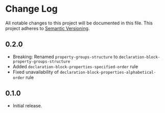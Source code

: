 # Change Log
All notable changes to this project will be documented in this file.
This project adheres to [Semantic Versioning](http://semver.org/).

## 0.2.0
* Breaking: Renamed `property-groups-structure` to `declaration-block-property-groups-structure`
* Added `declaration-block-properties-specified-order` rule
* Fixed unavailability of `declaration-block-properties-alphabetical-order` rule

## 0.1.0
* Initial release.
